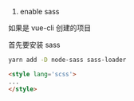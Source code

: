 1. enable sass

如果是 vue-cli 创建的项目

首先要安装 sass

```bash
yarn add -D node-sass sass-loader
```

```html
<style lang='scss'>
...
</style>
```

